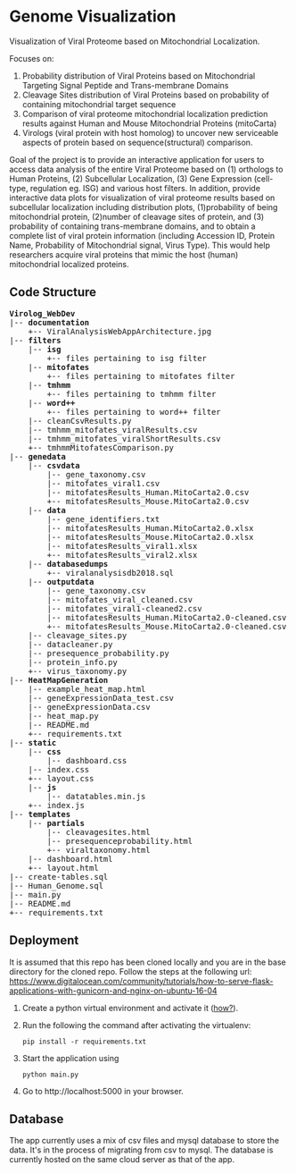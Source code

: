 
# Genome Visualization

Visualization of Viral Proteome based on Mitochondrial Localization. 

Focuses on: 
1. Probability distribution of Viral Proteins based on Mitochondrial Targeting Signal Peptide and Trans-membrane Domains 
2. Cleavage Sites distribution of Viral Proteins based on probability of containing mitochondrial target sequence  
3. Comparison of viral proteome mitochondrial localization prediction results against Human and Mouse Mitochondrial Proteins (mitoCarta)
4. Virologs (viral protein with host homolog) to uncover new serviceable aspects of protein based on sequence(structural) comparison.

Goal of the project is to provide an interactive application for users to access data analysis of the entire Viral Proteome based on (1) orthologs to Human Proteins, (2) Subcellular Localization, (3) Gene Expression (cell-type, regulation eg. ISG) and various host filters. In addition, provide interactive data plots for visualization of viral proteome results based on subcellular localization including distribution plots, (1)probability of being mitochondrial protein, (2)number of cleavage sites of protein, and (3) probability of containing trans-membrane domains, and to obtain a complete list of viral protein information (including Accession ID, Protein Name, Probability of Mitochondrial signal, Virus Type). This would help researchers acquire viral proteins that mimic the host (human) mitochondrial localized proteins.

## Code Structure
<pre>
<strong>Virolog_WebDev</strong>  
|-- <strong>documentation</strong>  
    +-- ViralAnalysisWebAppArchitecture.jpg  
|-- <strong>filters</strong>  
    |-- <strong>isg</strong>  
        +-- files pertaining to isg filter  
    |-- <strong>mitofates</strong>  
        +-- files pertaining to mitofates filter  
    |-- <strong>tmhmm</strong>  
        +-- files pertaining to tmhmm filter  
    |-- <strong>word++</strong>  
        +-- files pertaining to word++ filter  
    |-- cleanCsvResults.py  
    |-- tmhmm_mitofates_viralResults.csv  
    |-- tmhmm_mitofates_viralShortResults.csv  
    +-- tmhmmMitofatesComparison.py  
|-- <strong>genedata</strong>  
    |-- <strong>csvdata</strong>  
        |-- gene_taxonomy.csv  
        |-- mitofates_viral1.csv  
        |-- mitofatesResults_Human.MitoCarta2.0.csv  
        +-- mitofatesResults_Mouse.MitoCarta2.0.csv  
    |-- <strong>data</strong>  
        |-- gene_identifiers.txt  
        |-- mitofatesResults_Human.MitoCarta2.0.xlsx  
        |-- mitofatesResults_Mouse.MitoCarta2.0.xlsx  
        |-- mitofatesResults_viral1.xlsx  
        +-- mitofatesResults_viral2.xlsx  
    |-- <strong>databasedumps</strong>  
        +-- viralanalysisdb2018.sql  
    |-- <strong>outputdata</strong>  
        |-- gene_taxonomy.csv  
        |-- mitofates_viral_cleaned.csv  
        |-- mitofates_viral1-cleaned2.csv  
        |-- mitofatesResults_Human.MitoCarta2.0-cleaned.csv  
        +-- mitofatesResults_Mouse.MitoCarta2.0-cleaned.csv  
    |-- cleavage_sites.py  
    |-- datacleaner.py  
    |-- presequence_probability.py  
    |-- protein_info.py  
    +-- virus_taxonomy.py  
|-- <strong>HeatMapGeneration</strong>  
    |-- example_heat_map.html  
    |-- geneExpressionData_test.csv  
    |-- geneExpressionData.csv  
    |-- heat_map.py  
    |-- README.md  
    +-- requirements.txt  
|-- <strong>static</strong>  
    |-- <strong>css</strong>  
        |-- dashboard.css  
	|-- index.css  
	+-- layout.css  
    |-- <strong>js</strong>  
        |-- datatables.min.js  
	+-- index.js  
|-- <strong>templates</strong>  
    |-- <strong>partials</strong>  
        |-- cleavagesites.html  
        |-- presequenceprobability.html  
        +-- viraltaxonomy.html  
    |-- dashboard.html  
    +-- layout.html  
|-- create-tables.sql  
|-- Human_Genome.sql  
|-- main.py  
|-- README.md  
+-- requirements.txt  
</pre>

## Deployment

It is assumed that this repo has been cloned locally and you are in the base directory for the cloned repo. Follow the steps at the following url: https://www.digitalocean.com/community/tutorials/how-to-serve-flask-applications-with-gunicorn-and-nginx-on-ubuntu-16-04

1. Create a python virtual environment and activate it ([how?](http://www.pythonforbeginners.com/basics/how-to-use-python-virtualenv 'Detailed info how to create a virtualenv')).
2. Run the following the command after activating the virtualenv:
	```
	pip install -r requirements.txt
    ```
3. Start the application using
    ```
    python main.py
    ```

4. Go to http://localhost:5000 in your browser.

## Database
The app currently uses a mix of csv files and mysql database to store the data. It's in the process of migrating from csv to mysql. The database is currently hosted on the same cloud server as that of the app.
